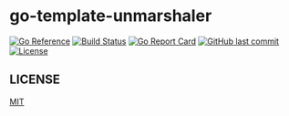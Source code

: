 # go-template-unmarshaler

[![Go Reference](https://pkg.go.dev/badge/github.com/suzuki-shunsuke/go-template-unmarshaler.svg)](https://pkg.go.dev/github.com/suzuki-shunsuke/go-template-unmarshaler)
[![Build Status](https://github.com/suzuki-shunsuke/go-template-unmarshaler/workflows/test/badge.svg)](https://github.com/suzuki-shunsuke/go-template-unmarshaler/actions)
[![Go Report Card](https://goreportcard.com/badge/github.com/suzuki-shunsuke/go-template-unmarshaler)](https://goreportcard.com/report/github.com/suzuki-shunsuke/go-template-unmarshaler)
[![GitHub last commit](https://img.shields.io/github/last-commit/suzuki-shunsuke/go-template-unmarshaler.svg)](https://github.com/suzuki-shunsuke/go-template-unmarshaler)
[![License](http://img.shields.io/badge/license-mit-blue.svg?style=flat-square)](https://raw.githubusercontent.com/suzuki-shunsuke/go-template-unmarshaler/master/LICENSE)

## LICENSE

[MIT](LICENSE)
